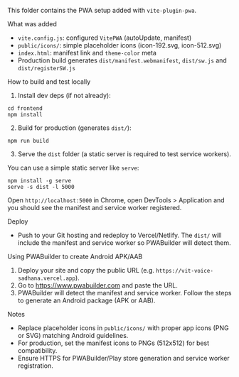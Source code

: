 This folder contains the PWA setup added with `vite-plugin-pwa`.

What was added

- `vite.config.js`: configured `VitePWA` (autoUpdate, manifest)
- `public/icons/`: simple placeholder icons (icon-192.svg, icon-512.svg)
- `index.html`: manifest link and `theme-color` meta
- Production build generates `dist/manifest.webmanifest`, `dist/sw.js` and `dist/registerSW.js`

How to build and test locally

1. Install dev deps (if not already):

```
cd frontend
npm install
```

2. Build for production (generates `dist/`):

```
npm run build
```

3. Serve the `dist` folder (a static server is required to test service workers).

You can use a simple static server like `serve`:

```
npm install -g serve
serve -s dist -l 5000
```

Open `http://localhost:5000` in Chrome, open DevTools > Application and you should see the manifest and service worker registered.

Deploy

- Push to your Git hosting and redeploy to Vercel/Netlify. The `dist/` will include the manifest and service worker so PWABuilder will detect them.

Using PWABuilder to create Android APK/AAB

1. Deploy your site and copy the public URL (e.g. `https://vit-voice-sadhana.vercel.app`).
2. Go to https://www.pwabuilder.com and paste the URL.
3. PWABuilder will detect the manifest and service worker. Follow the steps to generate an Android package (APK or AAB).

Notes

- Replace placeholder icons in `public/icons/` with proper app icons (PNG or SVG) matching Android guidelines.
- For production, set the manifest icons to PNGs (512x512) for best compatibility.
- Ensure HTTPS for PWABuilder/Play store generation and service worker registration.
